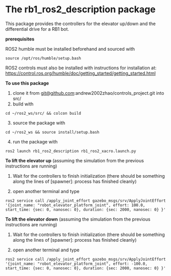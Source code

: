 # The rb1_ros2_description package

This package provides the controllers for the elevator up/down and the differential drive for a RB1 bot. 


**prerequisites**

ROS2 humble must be installed beforehand and sourced with 
```
source /opt/ros/humble/setup.bash
```
ROS2 controls must also be installed with instructions for installation at: https://control.ros.org/humble/doc/getting_started/getting_started.html


**To use this package**

1) clone it from git@github.com:andrew2002zhao/controls_project.git into src/
2) build with 
```
cd ~/ros2_ws/src/ && colcon build
```
3) source the package with 
```
cd ~/ros2_ws && source install/setup.bash
```

4) run the package with 

```
ros2 launch rb1_ros2_description rb1_ros2_xacro.launch.py
```

**To lift the elevator up** (assuming the simulation from the previous instructions are running)

1) Wait for the controllers to finish initialization (there should be something along the lines of [spawner]: process has finished cleanly)

2) open another terminal and type 
```
ros2 service call /apply_joint_effort gazebo_msgs/srv/ApplyJointEffort '{joint_name: "robot_elevator_platform_joint", effort: 100.0, start_time: {sec: 0, nanosec: 0}, duration: {sec: 2000, nanosec: 0} }'
```

**To lift the elevator down** (assuming the simulation from the previous instructions are running)

1) Wait for the controllers to finish initialization (there should be something along the lines of [spawner]: process has finished cleanly)

2) open another terminal and type 
```
ros2 service call /apply_joint_effort gazebo_msgs/srv/ApplyJointEffort '{joint_name: "robot_elevator_platform_joint", effort: -100.0, start_time: {sec: 0, nanosec: 0}, duration: {sec: 2000, nanosec: 0} }'
```
